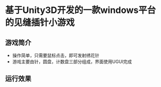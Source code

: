# 基于Unity3D开发的一款windows平台的见缝插针小游戏

## 游戏简介

- 操作简单，只需要鼠标点击，即可发射绣花针
- 游戏主要由针，圆盘，计数盘三部分组成，界面使用UGUI完成

## 运行效果

<src img="stickPin.gif">